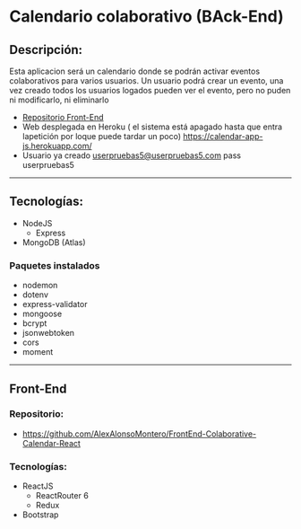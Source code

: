 # Calendario colaborativo (BAck-End)


## Descripción:
Esta aplicacion será un calendario donde se podrán activar eventos colaborativos para varios usuarios. Un usuario podrá crear un evento, una vez creado todos los usuarios logados pueden ver el evento, pero no puden ni modificarlo, ni eliminarlo
* [Repositorio Front-End](https://github.com/AlexAlonsoMontero/FrontEnd-Colaborative-Calendar-React)
* Web desplegada en Heroku ( el sistema está apagado hasta que entra lapetición por loque puede tardar un poco) https://calendar-app-js.herokuapp.com/
* Usuario ya creado userpruebas5@userpruebas5.com pass userpruebas5


---
## Tecnologías:
* NodeJS
    * Express
* MongoDB (Atlas)
### Paquetes instalados
* nodemon
* dotenv
* express-validator
* mongoose
* bcrypt
* jsonwebtoken
* cors
* moment


---
## Front-End
### Repositorio:
* https://github.com/AlexAlonsoMontero/FrontEnd-Colaborative-Calendar-React
### Tecnologías:

* ReactJS
    * ReactRouter 6
    * Redux
* Bootstrap

